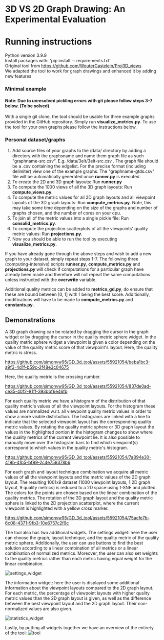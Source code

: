 # 3D VS 2D Graph Drawing: An Experimental Evaluation

# Running instructions

Python version 3.9.9 \
Install packages with: 'pip install -r requirements.txt' \
Original tool from https://github.com/WouterCastelein/Proj3D_views \
We adapted the tool to work for graph drawings and enhanced it by adding new features

### Minimal example
#### Note: Due to unresolved pickling errors with git please follow steps 3-7 below.  (To be solved)
With a single git clone, the tool should be usable for three example graphs provided in the GitHub repository. Simply run **visualize_metrics.py**. To use the tool for your own graphs please follow the instructions below.

### Personal dataset/graphs

1. Add source files of your graphs to the /data/ directory by adding a directory with the graphsname and name them graph file as such "graphname-src.csv". E.g. /data/3elt/3elt-src.csv . The graph file should be a .csv containing the edgelist. For the precise format (including delimiter) view one of the example graphs. The "graphname-gtds.csv" file will be automatically generated once **runner.py** is executed. 
2. To create the 2D and 3D graph layouts: Run **runner.py**
3. To compute the 1000 views of all the 3D graph layouts: Run **compute_views.py**.
4. To compute the metric values for all 2D graph layouts and all viewpoint layouts of the 3D graph layouts: Run **compute_metrics.py**. Note, this may take some time depending on the size of the graphs and number of graphs chosen, and the number of cores on your cpu.
5. To join all of the metric values into a single pickle file: Run **consolid_metrics.py**. 
6. To compute the projection scatterplots of all the viewpoints' quality metric values: Run **projections.py**.
7. Now you should be able to run the tool by executing **visualize_metrics.py**.

If you have already gone through the above steps and wish to add a new graph to your dataset, simply repeat steps 1-7. The following three (computing-intensive) scripts **runner.py**, **compute_metrics.py** and **projections.py** will check if computations for a particular graph have already been made and therefore will not repeat the same computations unless instructed with the **overwrite** variable.

Additional quality metrics can be added to **metrics_gd.py**, do ensure that these are bound between [0, 1] with 1 being the best score. Additionally, modifications will have to be made to **compute_metrics.py** and **constants.py**.

## Demonstrations

A 3D graph drawing can be rotated by dragging the cursor in the graph widget or by dragging the cursor in the quality metric sphere widget. In the quality metric sphere widget a viewpoint is given a color depending on the value of the quality metric score of that viewpoint's layout. Here, the quality metric is stress.

https://github.com/simonvw95/GD_3d_tool/assets/55921054/beba1bc3-a9f3-4d1f-b59c-2f48e3c04675


Here, the quality metric is the crossing number.

https://github.com/simonvw95/GD_3d_tool/assets/55921054/837de0ad-ce35-40f2-81ff-393bbf6e46fb

For each quality metric we have a histogram of the distribution of that quality metric's values of all the viewpoint layouts. For the histogram these values are normalized w.r.t. all viewpoint quality metric values in order to show a more visible distribution. The histograms are linked with a line to indicate that the selected viewpoint layout has the corresponding quality metric values. By rotating the quality metric sphere or 3D graph layout the values in the highlighted portion in the histogram changes to show where the quality metrics of the current viewpoint lie. It is also possible to manually move over the histogram bars to find which viewpoint(s) correspond to which values in the quality metric's histogram.

https://github.com/simonvw95/GD_3d_tool/assets/55921054/7a894e30-419b-41b5-bf99-2c4e759378b6

For each graph and layout technique combination we acquire all metric values of all the viewpoint layouts and the metric values of the 2D graph layout. The resulting 1001x9 dataset (1000 viewpoint layouts, 1 2D graph layout, 9 quality metrics) is reduced to a 2D space using t-SNE and plotted. The colors for the points are chosen based on the linear combination of the quality metrics. The rotation of the 3D graph layout and the quality metric sphere is linked to the 2D projection scatterplot, where the current viewpoint is highlighted with a yellow cross marker.

https://github.com/simonvw95/GD_3d_tool/assets/55921054/75acfe7b-6c08-4371-9fb3-10e6757c2f9c

The tool also has two additional widgets. The settings widget: here the user can choose the graph, layout technique, and the quality metric of the quality metric sphere. Additionally, the user can use buttons to find the best solution according to a linear combination of all metrics or a linear combination of normalized metrics. Moreover, the user can also set weights to the quality metrics rather than each metric having equal weight for the linear combination.

![settings_widget](https://github.com/simonvw95/GD_3d_tool/assets/55921054/5e7ebbef-52c8-444d-9fad-e49434c4a221)

The information widget: here the user is displayed some additional information about the viewpoint layouts compared to the 2D graph layout. For each metric, the percentage of viewpoint layouts with higher quality metric values than the 2D graph layout is given, as well as the difference between the best viewpoint layout and the 2D graph layout. Their non-normalized values are also given.

![statistics_widget](https://github.com/simonvw95/GD_3d_tool/assets/55921054/d2e4602a-b150-4f64-93da-97486b35dab1)

Lastly, by putting all widgets together we have an overview of the entirety of the tool:
![tool](https://github.com/simonvw95/GD_3d_tool/assets/55921054/6edfe3db-1a76-48b3-81c4-fde19feb444d)





